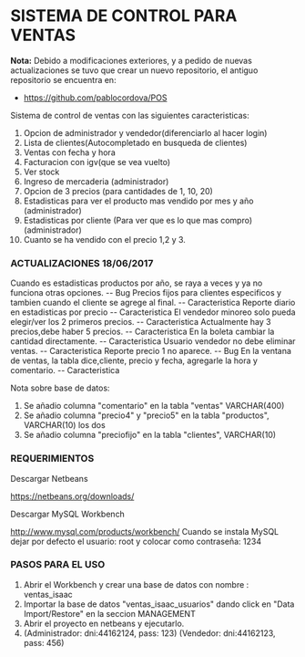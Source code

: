 # SISTEMA DE CONTROL PARA VENTAS #

**Nota:** Debido a modificaciones exteriores, y a pedido de nuevas actualizaciones se tuvo que crear un nuevo repositorio, el antiguo repositorio se encuentra en:

- https://github.com/pablocordova/POS

Sistema de control de ventas con las siguientes caracteristicas:

1. Opcion de administrador y vendedor(diferenciarlo al hacer login) 
2. Lista de clientes(Autocompletado en busqueda de clientes) 
3. Ventas con fecha y hora
4. Facturacion con igv(que se vea vuelto)
5. Ver stock 
6. Ingreso de mercaderia (administrador)
7. Opcion de 3 precios (para cantidades de 1, 10, 20)
8. Estadisticas para ver el producto mas vendido por mes y año (administrador)
9. Estadisticas por cliente (Para ver que es lo que mas compro) (administrador) 
10. Cuanto se ha vendido con el precio 1,2 y 3.

### ACTUALIZACIONES 18/06/2017 ###

Cuando es estadisticas productos por año, se raya a veces y ya no funciona otras opciones. -- Bug
Precios fijos para clientes especificos y tambien cuando el cliente se agrege al final. -- Caracteristica
Reporte diario en estadisticas por precio  -- Caracteristica
El vendedor minoreo solo pueda elegir/ver los 2 primeros precios. -- Caracteristica
Actualmente hay 3 precios,debe haber 5 precios. -- Caracteristica
En la boleta cambiar la cantidad directamente. -- Caracteristica
Usuario vendedor no debe eliminar ventas. -- Caracteristica
Reporte precio 1 no aparece. -- Bug
En la ventana de ventas, la tabla dice,cliente, precio y fecha, agregarle la hora y comentario. -- Caracteristica

Nota sobre base de datos: 

1. Se añadio columna "comentario" en la tabla "ventas" VARCHAR(400)
2. Se añadio columna "precio4" y "precio5" en la tabla "productos", VARCHAR(10) los dos
3. Se añadio columna "preciofijo" en la tabla "clientes", VARCHAR(10)

### REQUERIMIENTOS ###

Descargar Netbeans

https://netbeans.org/downloads/

Descargar MySQL Workbench

http://www.mysql.com/products/workbench/
Cuando se instala MySQL dejar por defecto el usuario: root
y colocar como contraseña: 1234

### PASOS PARA EL USO ###

1. Abrir el Workbench y crear una base de datos con nombre : ventas_isaac
2. Importar la base de datos "ventas_isaac_usuarios" dando click en "Data Import/Restore" en la seccion MANAGEMENT
3. Abrir el proyecto en netbeans y ejecutarlo.
4. (Administrador: dni:44162124, pass: 123)  (Vendedor: dni:44162123, pass: 456)